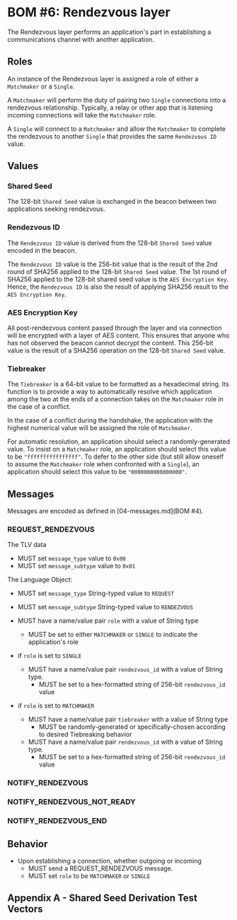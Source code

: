 # BOM #6: Rendezvous layer

The Rendezvous layer performs an application's part in establishing a communications channel with another application.

## Roles
An instance of the Rendezvous layer is assigned a role of either a `Matchmaker` or a `Single`.

A `Matchmaker` will perform the duty of pairing two `Single` connections into a rendezvous relationship. Typically, a relay or other app that is listening incoming connections will take the `Matchmaker` role.

A `Single` will connect to a `Matchmaker` and allow the `Matchmaker` to complete the rendezvous to another `Single` that provides the same `Rendezvous ID` value.

## Values

### Shared Seed

The 128-bit `Shared Seed` value is exchanged in the beacon between two applications seeking rendezvous.

### Rendezvous ID

The `Rendezvous ID` value is derived from the 128-bit `Shared Seed` value encoded in the beacon.

The `Rendezvous ID` value is the 256-bit value that is the result of the 2nd round of SHA256 applied to the 128-bit `Shared Seed` value. The 1st round of SHA256 applied to the 128-bit shared seed value is the `AES Encryption Key`. Hence, the `Rendezvous ID` is also the result of applying SHA256 result to the `AES Encryption Key`.

### AES Encryption Key

All post-rendezvous content passed through the layer and via connection will be encrypted with a layer of AES content. This ensures that anyone who has not observed the beacon cannot decrypt the content. This 256-bit value is the result of a SHA256 operation on the 128-bit `Shared Seed` value.


### Tiebreaker

The `Tiebreaker` is a 64-bit value to be formatted as a hexadecimal string. Its function is to provide a way to automatically resolve which application among the two at the ends of a connection takes on the `Matchmaker` role in the case of a conflict.

In the case of a conflict during the handshake, the application with the highest numerical value will be assigned the role of `Matchmaker`.

For automatic resolution, an application should select a randomly-generated value. To insist on a `Matchmaker` role, an application should select this value to be `"ffffffffffffffff"`. To defer to the other side (but still allow oneself to assume the `Matchmaker` role when confronted with a `Single`), an application should select this value to be `"0000000000000000"`.


## Messages

Messages are encoded as defined in [04-messages.md](BOM #4).

### REQUEST\_RENDEZVOUS

The TLV data
- MUST set `message_type` value to `0x00`
- MUST set `message_subtype` value to `0x01`

The Language Object:

- MUST set `message_type` String-typed value to `REQUEST`
- MUST set `message_subtype` String-typed value to `RENDEZVOUS`
- MUST have a name/value pair `role` with a value of String type
    - MUST be set to either `MATCHMAKER` or `SINGLE` to indicate the application's role

- if `role` is set to `SINGLE`
    - MUST have a name/value pair `rendezvous_id` with a value of String type.
        - MUST be set to a hex-formatted string of 256-bit `rendezvous_id` value

- if `role` is set to `MATCHMAKER`
    - MUST have a name/value pair `tiebreaker` with a value of String type
        - MUST be randomly-generated or specifically-chosen according to desired Tiebreaking behavior
    - MUST have a name/value pair `rendezvous_id` with a value of String type.
        - MUST be set to a hex-formatted string of 256-bit `rendezvous_id` value


### NOTIFY\_RENDEZVOUS
### NOTIFY\_RENDEZVOUS\_NOT\_READY
### NOTIFY\_RENDEZVOUS\_END

## Behavior

- Upon establishing a connection, whether outgoing or incoming
    - MUST send a REQUEST\_RENDEZVOUS message.
    - MUST set `role` to be `MATCHMAKER` or `SINGLE`




## Appendix A - Shared Seed Derivation Test Vectors

